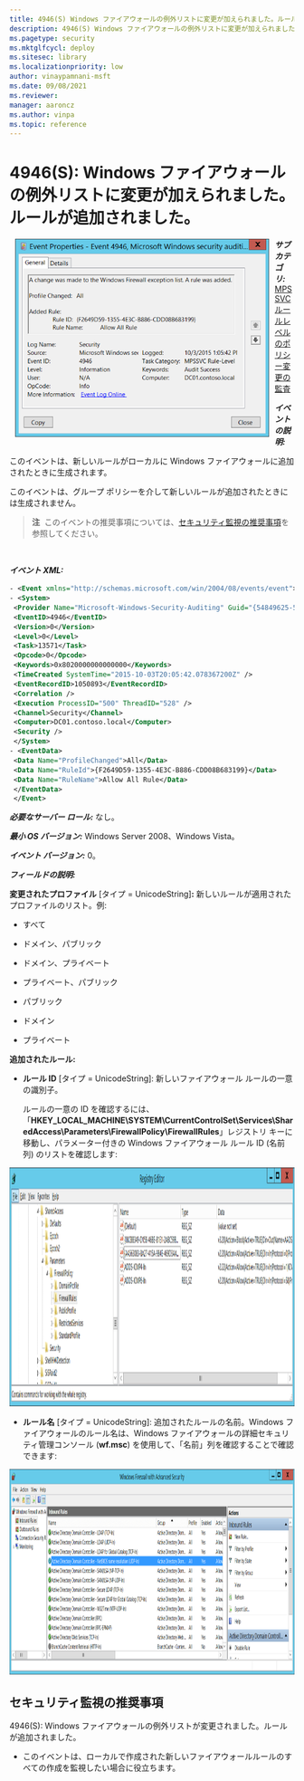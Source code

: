 ```yaml
---
title: 4946(S) Windows ファイアウォールの例外リストに変更が加えられました。ルールが追加されました。
description: 4946(S) Windows ファイアウォールの例外リストに変更が加えられました。ルールが追加されました。というセキュリティ イベントについて説明します。
ms.pagetype: security
ms.mktglfcycl: deploy
ms.sitesec: library
ms.localizationpriority: low
author: vinaypamnani-msft
ms.date: 09/08/2021
ms.reviewer: 
manager: aaroncz
ms.author: vinpa
ms.topic: reference
---
```


# 4946(S): Windows ファイアウォールの例外リストに変更が加えられました。ルールが追加されました。

<img src="images/event-4946.png" alt="Event 4946 illustration" width="449" height="350" hspace="10" align="left" />

***サブカテゴリ:***&nbsp;[MPSSVC ルールレベルのポリシー変更の監査](audit-mpssvc-rule-level-policy-change.md)

***イベントの説明:***

このイベントは、新しいルールがローカルに Windows ファイアウォールに追加されたときに生成されます。

このイベントは、グループ ポリシーを介して新しいルールが追加されたときには生成されません。

> **注**&nbsp;&nbsp;このイベントの推奨事項については、[セキュリティ監視の推奨事項](#security-monitoring-recommendations)を参照してください。

<br clear="all">

***イベント XML:***
```xml
- <Event xmlns="http://schemas.microsoft.com/win/2004/08/events/event">
- <System>
 <Provider Name="Microsoft-Windows-Security-Auditing" Guid="{54849625-5478-4994-A5BA-3E3B0328C30D}" /> 
 <EventID>4946</EventID> 
 <Version>0</Version> 
 <Level>0</Level> 
 <Task>13571</Task> 
 <Opcode>0</Opcode> 
 <Keywords>0x8020000000000000</Keywords> 
 <TimeCreated SystemTime="2015-10-03T20:05:42.078367200Z" /> 
 <EventRecordID>1050893</EventRecordID> 
 <Correlation /> 
 <Execution ProcessID="500" ThreadID="528" /> 
 <Channel>Security</Channel> 
 <Computer>DC01.contoso.local</Computer> 
 <Security /> 
 </System>
- <EventData>
 <Data Name="ProfileChanged">All</Data> 
 <Data Name="RuleId">{F2649D59-1355-4E3C-B886-CDD08B683199}</Data> 
 <Data Name="RuleName">Allow All Rule</Data> 
 </EventData>
 </Event>

```

***必要なサーバー ロール:*** なし。

***最小 OS バージョン:*** Windows Server 2008、Windows Vista。

***イベント バージョン:*** 0。

***フィールドの説明:***

**変更されたプロファイル** \[タイプ = UnicodeString\]**:** 新しいルールが適用されたプロファイルのリスト。例:

-   すべて

-   ドメイン、パブリック

-   ドメイン、プライベート

-   プライベート、パブリック

-   パブリック

-   ドメイン

-   プライベート

**追加されたルール:**

-   **ルール ID** \[タイプ = UnicodeString\]: 新しいファイアウォール ルールの一意の識別子。

    ルールの一意の ID を確認するには、「**HKEY\_LOCAL\_MACHINE\\SYSTEM\\CurrentControlSet\\Services\\SharedAccess\\Parameters\\FirewallPolicy\\FirewallRules**」レジストリ キーに移動し、パラメーター付きの Windows ファイアウォール ルール ID (名前列) のリストを確認します:

<img src="images/registry-editor-firewallrules.png" alt="Registry Editor FirewallRules key illustration" width="1412" height="422" />

-   **ルール名** \[タイプ = UnicodeString\]: 追加されたルールの名前。Windows ファイアウォールのルール名は、Windows ファイアウォールの詳細セキュリティ管理コンソール (**wf.msc**) を使用して、「名前」列を確認することで確認できます:

<img src="images/windows-firewall-with-advanced-security.png" alt="Windows Firewall with Advanced Security illustration" width="1082" height="363" />

## セキュリティ監視の推奨事項

4946(S): Windows ファイアウォールの例外リストが変更されました。ルールが追加されました。

- このイベントは、ローカルで作成された新しいファイアウォールルールのすべての作成を監視したい場合に役立ちます。
